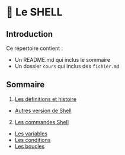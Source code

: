 # :red_circle: Le SHELL


## Introduction

Ce répertoire contient :
- Un README.md qui inclus le sommaire
- Un dossier `cours` qui inclus des `fichier.md`

##   Sommaire 
1. [Les définitions et histoire](./Cours/definition.md)
* [Autres version de Shell](https://github.com/nathymellal/SHELL/blob/main/Cours/version.md)

2. [Les commandes Shell](./Cours/commandes.md)
* [Les variables](https://github.com/nathymellal/SHELL/blob/main/Cours/variables.md)
* [Les conditions](https://github.com/nathymellal/SHELL/blob/main/Cours/conditions.md)
* [Les boucles](https://github.com/nathymellal/SHELL/blob/main/Cours/boucles.md)





